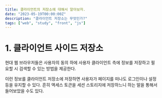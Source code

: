 ```yaml
---
title: 클라이언트의 저장소에 대해서 알아보자.
date: "2023-05-19T00:00:00Z"
description: "클라이언트 저장소는 무엇인가?"
tags: ["web", "study", "front", "js"]
---
```


# 1. 클라이언트 사이드 저장소

현대 웹 브라우저들은 사용자의 동의 하에 사용자 클라이언트 측에 정보를 저장하고 필요할 시 검색할 수 있는 방법을 제공한다. 

이런 정보를 클라이언트 저장소에 저장하면 사용자가 페이지를 떠나도 로그인이나 설정 등을 유지할 수 있다. 흔히 액세스 토큰을 세션 스토리지에 저장하느니 하는 말을 통해서 들어보았을 수도 있다.

